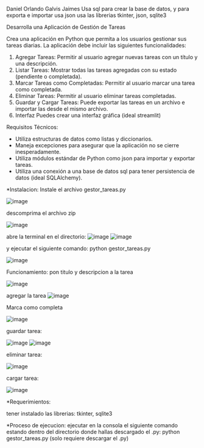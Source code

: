 Daniel Orlando Galvis Jaimes
Usa sql para crear la base de datos, y para exporta e importar usa json
usa las librerias tkinter, json, sqlite3

Desarrolla una Aplicación de Gestión de Tareas

Crea una aplicación en Python que permita a los usuarios gestionar sus tareas diarias. La aplicación debe incluir las siguientes funcionalidades:

1. Agregar Tareas:
        Permitir al usuario agregar nuevas tareas con un título y una descripción.
2. Listar Tareas:
        Mostrar todas las tareas agregadas con su estado (pendiente o completada).
3. Marcar Tareas como Completadas:
        Permitir al usuario marcar una tarea como completada.
4. Eliminar Tareas:
        Permitir al usuario eliminar tareas completadas.
5. Guardar y Cargar Tareas:
        Puede exportar las tareas en un archivo e importar las desde el mismo archivo.
6. Interfaz
        Puedes crear una interfaz gráfica (ideal streamlit)

Requisitos Técnicos:

* Utiliza estructuras de datos como listas y diccionarios.
* Maneja excepciones para asegurar que la aplicación no se cierre inesperadamente.
* Utiliza módulos estándar de Python como json para importar y exportar tareas.
* Utiliza una conexión a una base de datos sql para tener persistencia de datos (ideal SQLAlchemy).

*Instalacion:
 Instale el archivo gestor_tareas.py
 
 ![image](https://github.com/user-attachments/assets/19bc617b-c58d-4cfc-917d-5e1ddb16b093)

 descomprima el archivo zip
 
 ![image](https://github.com/user-attachments/assets/7cf965f8-18e9-44ef-b7b4-2025f5b8a45f)

 abre la terminal en el directorio:
 ![image](https://github.com/user-attachments/assets/d7118ea1-42e0-490a-8dd7-fde70316ca7e)
 ![image](https://github.com/user-attachments/assets/d246d553-33e2-46a3-b7d2-64ae96446af9)

 y ejecutar el siguiente comando:
 python gestor_tareas.py
 
 ![image](https://github.com/user-attachments/assets/deb58c90-b8cd-4aef-b7c9-558b31f116ca)


 Funcionamiento:
 pon titulo y descripcion a la tarea
 
 ![image](https://github.com/user-attachments/assets/0d659609-4b22-459e-97b2-57cb9470342f)

 agregar la tarea
 ![image](https://github.com/user-attachments/assets/cbcf2281-b815-4376-be1d-985ce1cbea18)

 Marca como completa
 
 ![image](https://github.com/user-attachments/assets/b172cd8a-69b8-45bb-abc1-71c694435aba)

 guardar tarea:
 
 ![image](https://github.com/user-attachments/assets/0a25e590-26b1-4bad-90bc-71cd2eb6b8c4)
 ![image](https://github.com/user-attachments/assets/e205120d-864c-4a86-a7b0-901de8d038cd)

 eliminar tarea:
 
 ![image](https://github.com/user-attachments/assets/dcf10ef9-17be-4d76-ba0d-0adf6eab6a81)

 cargar tarea:
 
 ![image](https://github.com/user-attachments/assets/98f23562-67fc-4bff-a47e-d3b205b434cc)

*Requerimientos:

 tener instalado las librerias: tkinter, sqlite3

*Proceso de ejecucion:
 ejecutar en la consola el siguiente comando estando dentro del directorio donde hallas descargado el .py: python gestor_tareas.py
 (solo requiere descargar el .py)
  

